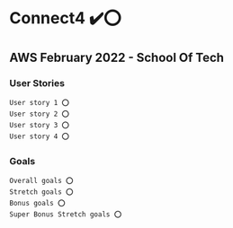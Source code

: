 # Connect4 ✔️⭕

## AWS February 2022 - School Of Tech

### User Stories
    User story 1 ⭕
    User story 2 ⭕
    User story 3 ⭕
    User story 4 ⭕
    
### Goals
    Overall goals ⭕
    Stretch goals ⭕
    Bonus goals ⭕
    Super Bonus Stretch goals ⭕
